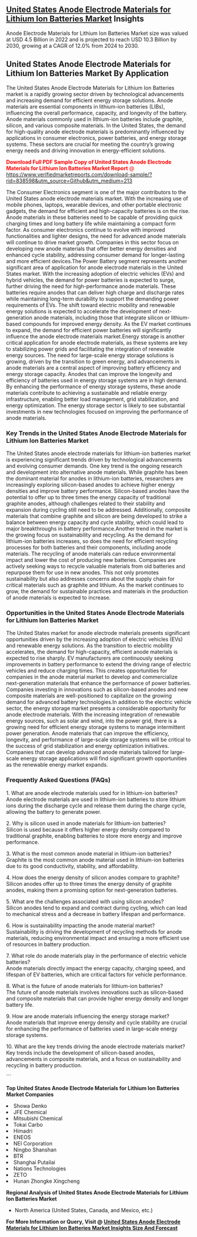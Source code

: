 <h2><a href="https://www.verifiedmarketreports.com/download-sample/?rid=838598&amp;utm_source=Github&amp;utm_medium=213" target="_blank">United States Anode Electrode Materials for Lithium Ion Batteries Market</a> Insights</h2><p>Anode Electrode Materials for Lithium Ion Batteries Market size was valued at USD 4.5 Billion in 2022 and is projected to reach USD 10.3 Billion by 2030, growing at a CAGR of 12.0% from 2024 to 2030.</p><p><h2>United States Anode Electrode Materials for Lithium Ion Batteries Market By Application</h2><p>The United States Anode Electrode Materials for Lithium Ion Batteries market is a rapidly growing sector driven by technological advancements and increasing demand for efficient energy storage solutions. Anode materials are essential components in lithium-ion batteries (LIBs), influencing the overall performance, capacity, and longevity of the battery. Anode materials commonly used in lithium-ion batteries include graphite, silicon, and various composite materials. In the United States, the demand for high-quality anode electrode materials is predominantly influenced by applications in consumer electronics, power batteries, and energy storage systems. These sectors are crucial for meeting the country’s growing energy needs and driving innovation in energy-efficient solutions. <p><span class=""><span style="color: #ff0000;"><strong>Download Full PDF Sample Copy of United States Anode Electrode Materials for Lithium Ion Batteries Market Report</strong> @ </span><a href="https://www.verifiedmarketreports.com/download-sample/?rid=838598&amp;utm_source=Github&amp;utm_medium=213" target="_blank">https://www.verifiedmarketreports.com/download-sample/?rid=838598&amp;utm_source=Github&amp;utm_medium=213</a></span></p>The Consumer Electronics segment is one of the major contributors to the United States anode electrode materials market. With the increasing use of mobile phones, laptops, wearable devices, and other portable electronic gadgets, the demand for efficient and high-capacity batteries is on the rise. Anode materials in these batteries need to be capable of providing quick charging times and long battery life while maintaining a compact form factor. As consumer electronics continue to evolve with improved functionalities and lighter designs, the need for advanced anode materials will continue to drive market growth. Companies in this sector focus on developing new anode materials that offer better energy densities and enhanced cycle stability, addressing consumer demand for longer-lasting and more efficient devices.The Power Battery segment represents another significant area of application for anode electrode materials in the United States market. With the increasing adoption of electric vehicles (EVs) and hybrid vehicles, the demand for power batteries is expected to surge, further driving the need for high-performance anode materials. These batteries require anodes that can deliver high charge and discharge rates while maintaining long-term durability to support the demanding power requirements of EVs. The shift toward electric mobility and renewable energy solutions is expected to accelerate the development of next-generation anode materials, including those that integrate silicon or lithium-based compounds for improved energy density. As the EV market continues to expand, the demand for efficient power batteries will significantly influence the anode electrode materials market.Energy storage is another critical application for anode electrode materials, as these systems are key to stabilizing power grids and facilitating the integration of renewable energy sources. The need for large-scale energy storage solutions is growing, driven by the transition to green energy, and advancements in anode materials are a central aspect of improving battery efficiency and energy storage capacity. Anodes that can improve the longevity and efficiency of batteries used in energy storage systems are in high demand. By enhancing the performance of energy storage systems, these anode materials contribute to achieving a sustainable and reliable energy infrastructure, enabling better load management, grid stabilization, and energy optimization. The energy storage sector is likely to see substantial investments in new technologies focused on improving the performance of anode materials.<h3>Key Trends in the United States Anode Electrode Materials for Lithium Ion Batteries Market</h3><p>The United States anode electrode materials for lithium-ion batteries market is experiencing significant trends driven by technological advancements and evolving consumer demands. One key trend is the ongoing research and development into alternative anode materials. While graphite has been the dominant material for anodes in lithium-ion batteries, researchers are increasingly exploring silicon-based anodes to achieve higher energy densities and improve battery performance. Silicon-based anodes have the potential to offer up to three times the energy capacity of traditional graphite anodes, although challenges related to their stability and expansion during cycling still need to be addressed. Additionally, composite materials that combine graphite and silicon are being developed to strike a balance between energy capacity and cycle stability, which could lead to major breakthroughs in battery performance.Another trend in the market is the growing focus on sustainability and recycling. As the demand for lithium-ion batteries increases, so does the need for efficient recycling processes for both batteries and their components, including anode materials. The recycling of anode materials can reduce environmental impact and lower the cost of producing new batteries. Companies are actively seeking ways to recycle valuable materials from old batteries and repurpose them for use in new anodes. This not only promotes sustainability but also addresses concerns about the supply chain for critical materials such as graphite and lithium. As the market continues to grow, the demand for sustainable practices and materials in the production of anode materials is expected to increase.<h3>Opportunities in the United States Anode Electrode Materials for Lithium Ion Batteries Market</h3><p>The United States market for anode electrode materials presents significant opportunities driven by the increasing adoption of electric vehicles (EVs) and renewable energy solutions. As the transition to electric mobility accelerates, the demand for high-capacity, efficient anode materials is expected to rise sharply. EV manufacturers are continuously seeking improvements in battery performance to extend the driving range of electric vehicles and reduce charging times. This creates opportunities for companies in the anode material market to develop and commercialize next-generation materials that enhance the performance of power batteries. Companies investing in innovations such as silicon-based anodes and new composite materials are well-positioned to capitalize on the growing demand for advanced battery technologies.In addition to the electric vehicle sector, the energy storage market presents a considerable opportunity for anode electrode materials. With the increasing integration of renewable energy sources, such as solar and wind, into the power grid, there is a growing need for efficient energy storage systems to manage intermittent power generation. Anode materials that can improve the efficiency, longevity, and performance of large-scale storage systems will be critical to the success of grid stabilization and energy optimization initiatives. Companies that can develop advanced anode materials tailored for large-scale energy storage applications will find significant growth opportunities as the renewable energy market expands.<h3>Frequently Asked Questions (FAQs)</h3><p>1. What are anode electrode materials used for in lithium-ion batteries? <br> Anode electrode materials are used in lithium-ion batteries to store lithium ions during the discharge cycle and release them during the charge cycle, allowing the battery to generate power.</p><p>2. Why is silicon used in anode materials for lithium-ion batteries? <br> Silicon is used because it offers higher energy density compared to traditional graphite, enabling batteries to store more energy and improve performance.</p><p>3. What is the most common anode material in lithium-ion batteries? <br> Graphite is the most common anode material used in lithium-ion batteries due to its good conductivity, stability, and affordability.</p><p>4. How does the energy density of silicon anodes compare to graphite? <br> Silicon anodes offer up to three times the energy density of graphite anodes, making them a promising option for next-generation batteries.</p><p>5. What are the challenges associated with using silicon anodes? <br> Silicon anodes tend to expand and contract during cycling, which can lead to mechanical stress and a decrease in battery lifespan and performance.</p><p>6. How is sustainability impacting the anode material market? <br> Sustainability is driving the development of recycling methods for anode materials, reducing environmental impact and ensuring a more efficient use of resources in battery production.</p><p>7. What role do anode materials play in the performance of electric vehicle batteries? <br> Anode materials directly impact the energy capacity, charging speed, and lifespan of EV batteries, which are critical factors for vehicle performance.</p><p>8. What is the future of anode materials for lithium-ion batteries? <br> The future of anode materials involves innovations such as silicon-based and composite materials that can provide higher energy density and longer battery life.</p><p>9. How are anode materials influencing the energy storage market? <br> Anode materials that improve energy density and cycle stability are crucial for enhancing the performance of batteries used in large-scale energy storage systems.</p><p>10. What are the key trends driving the anode electrode materials market? <br> Key trends include the development of silicon-based anodes, advancements in composite materials, and a focus on sustainability and recycling in battery production.</p>```</p><p><strong>Top United States Anode Electrode Materials for Lithium Ion Batteries Market Companies</strong></p><div data-test-id=""><p><li>Showa Denko</li><li> JFE Chemical</li><li> Mitsubishi Chemical</li><li> Tokai Carbo</li><li> Himadri</li><li> ENEOS</li><li> NEI Corporation</li><li> Ningbo Shanshan</li><li> BTR</li><li> Shanghai Putailai</li><li> Nations Technologies</li><li> ZETO</li><li> Hunan Zhongke Xingcheng</li></p><div><strong>Regional Analysis of&nbsp;United States Anode Electrode Materials for Lithium Ion Batteries Market</strong></div><ul><li dir="ltr"><p dir="ltr">North America&nbsp;(United States, Canada, and Mexico, etc.)</p></li></ul><p><strong>For More Information or Query, Visit @&nbsp;</strong><strong><a href="https://www.verifiedmarketreports.com/product/anode-electrode-materials-for-lithium-ion-batteries-market/?utm_source=Github&amp;utm_medium=213" target="_blank">United States Anode Electrode Materials for Lithium Ion Batteries Market Insights Size And Forecast</a></strong></p></div>
